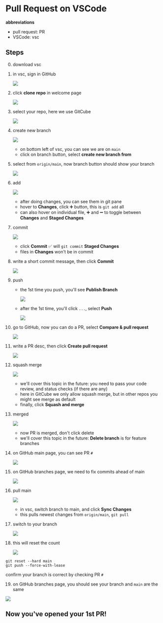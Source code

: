 # Pull Request on VSCode

**abbreviations**

-   pull request: PR
-   VSCode: vsc

## Steps

0. download vsc

1. in vsc, sign in GitHub

    ![](figs/vsc/01_signin.png)

2. click **clone repo** in welcome page

    ![](figs/vsc/02_clone.png)

3. select your repo, here we use GitCube

    ![](figs/vsc/03_select_repo.png)

4. create new branch

    ![](figs/vsc/04_create_new_branch.png)

    - on bottom left of vsc, you can see we are on `main`
    - click on branch button, select **create new branch from**

5. select from `origin/main`, now branch button should show your branch

    ![](figs/vsc/05_from_origin_main.png)

6. add

    ![](figs/vsc/06_git_changes.png)

    - after doing changes, you can see them in git pane
    - hover to **Changes**, click ➕ button, this is `git add` all
    - can also hover on individual file, ➕ and ➖ to toggle between **Changes** and **Staged Changes**

7. commit

    ![](figs/vsc/07_git_add.png)

    - click **Commit** ✅ will `git commit` **Staged Changes**
    - files in **Changes** won't be in commit

8. write a short commit message, then click **Commit**

    ![](figs/vsc/08_git_commit.png)

9. push

    - the 1st time you push, you'll see **Publish Branch**

        ![](figs/vsc/09_publish_branch.png)

    - after the 1st time, you'll click `...`, select **Push**

        ![](figs/vsc/09_push.png)

10. go to GitHub, now you can do a PR, select **Compare & pull request**

    ![](figs/vsc/10_open_pr.png)

11. write a PR desc, then click **Create pull request**

    ![](figs/vsc/11_pr_desc.png)

12. squash merge

    ![](figs/vsc/12_squash_merge.png)

    - we'll cover this topic in the future: you need to pass your code review, and status checks (if there are any)
    - here in GitCube we only allow squash merge, but in other repos you might see merge as default
    - finally, click **Squash and merge**

13. merged

    ![](figs/vsc/13_merged.png)

    - now PR is merged, don't click delete
    - we'll cover this topic in the future: **Delete branch** is for feature branches

14. on GitHub main page, you can see PR `#`

    ![](figs/vsc/14_main_updated.png)

15. on GitHub branches page, we need to fix commits ahead of main

    ![](figs/vsc/15_ahead.png)

16. pull main

    ![](figs/vsc/16_pull_main.png)

    - in vsc, switch branch to main, and click **Sync Changes**
    - this pulls newest changes from `origin/main`, `git pull`

17. switch to your branch

    ![](figs/vsc/17_checkout_branch.png)

18. this will reset the count

    ![](figs/vsc/18_git_reset.png)

```shell
git reset --hard main
git push --force-with-lease
```

confirm your branch is correct by checking PR `#`

19. on GitHub branches page, you should see your branch and `main` are the same

![](figs/vsc/19_synced.png)

## Now you've opened your 1st PR!

